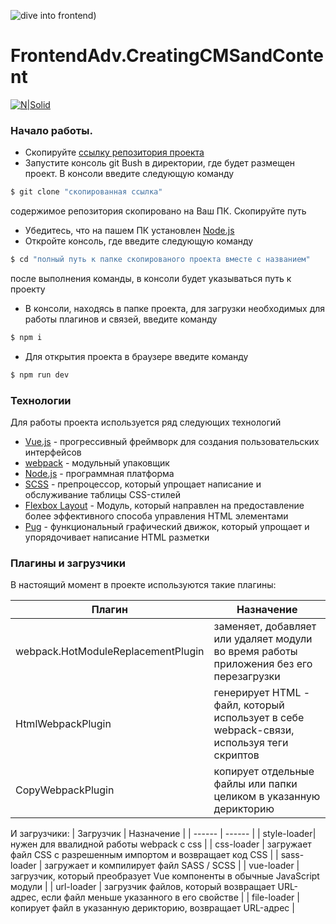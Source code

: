 ![dive into frontend](https://encrypted-tbn0.gstatic.com/images?q=tbn:ANd9GcTir2FP_TvsEbNkLjbdxoX9o3oiPkeHxAAZcivT7LEWH1VVoHrkImh0pDg))

# FrontendAdv.CreatingCMSandContent

[![N|Solid](https://cldup.com/dTxpPi9lDf.thumb.png)](https://nodesource.com/products/nsolid)

### Начало работы.

  - Скопируйте [ссылку репозитория проекта](https://github.com/OZida/FrontendAdv.CreatingCMSandContent)
  - Запустите консоль git Bush в директории, где будет размещен проект. В консоли введите следующую команду
```sh
$ git clone "скопированная ссылка"
```
содержимое репозитория скопировано на Ваш ПК. Скопируйте путь    
  - Убедитесь, что на пашем ПК установлен [Node.js](https://nodejs.org/uk/)
  - Откройте консоль, где введите следующую команду
```sh
$ cd "полный путь к папке скопированого проекта вместе с названием"
```
после выполнения команды, в консоли будет указываться путь к проекту
  - В консоли, находясь в папке проекта, для загрузки необходимых для работы плагинов и связей, введите команду
```sh
$ npm i
```
  - Для открытия проекта в браузере введите команду
```sh
$ npm run dev
```

### Технологии

Для работы проекта используется ряд следующих технологий

* [Vue.js](https://ru.vuejs.org/index.html) - прогрессивный фреймворк для создания пользовательских интерфейсов
* [webpack](https://webpack.js.org/) - модульный упаковщик
* [Node.js](https://nodejs.org/uk/) - программная платформа
* [SCSS](https://sass-scss.ru/guide/) - препроцессор, который упрощает написание и обслуживание таблицы CSS-стилей
* [Flexbox Layout](http://html5.by/blog/flexbox/) - Модуль, который направлен на предоставление более эффективного способа управления HTML элементами
* [Pug](https://codeburst.io/getting-started-with-pug-template-engine-e49cfa291e33) - функциональный графический движок, который упрощает и упорядочивает написание HTML разметки

### Плагины и загрузчики

В настоящий момент в проекте используются такие плагины:

| Плагин | Назначение |
| ------ | ------ |
| webpack.HotModuleReplacementPlugin | заменяет, добавляет или удаляет модули во время работы приложения без его перезагрузки |
| HtmlWebpackPlugin | генерирует HTML - файл, который использует в себе webpack-связи, используя теги скриптов |
| CopyWebpackPlugin | копирует отдельные файлы или папки целиком в указанную дерикторию |
И загрузчики:
| Загрузчик | Назначение |
| ------ | ------ |
| style-loader| нужен для ввалидной работы webpack с css |
| css-loader | загружает файл CSS с разрешенным импортом и возвращает код CSS |
| sass-loader | загружает и компилирует файл SASS / SCSS |
| vue-loader | загрузчик, который преобразует Vue компоненты в обычные JavaScript модули |
| url-loader | загрузчик файлов, который возвращает URL-адрес, если файл меньше указанного в его свойстве |
| file-loader | копирует файл в указанную дерикторию, возвращает URL-адрес |